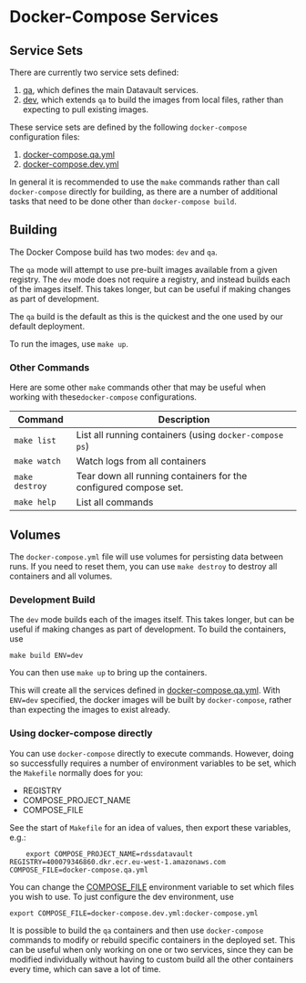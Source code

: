 # Docker-Compose Services

## Service Sets

There are currently two service sets defined:

1. [qa](qa), which defines the main Datavault services.
1. [dev](dev), which extends `qa` to build the images from local files, rather than expecting to pull existing images.

These service sets are defined by the following `docker-compose` configuration files:

1. [docker-compose.qa.yml](docker-compose.qa.yml)
1. [docker-compose.dev.yml](docker-compose.dev.yml)

In general it is recommended to use the `make` commands rather than call `docker-compose` directly for building, as there are a number of additional tasks that need to be done other than `docker-compose build`.

## Building

The Docker Compose build has two modes: `dev` and `qa`.

The `qa` mode will attempt to use pre-built images available from a given registry. The `dev` mode does not require a registry, and instead builds each of the images itself. This takes longer, but can be useful if making changes as part of development.

The `qa` build is the default as this is the quickest and the one used by our default deployment.

To run the images, use `make up`.

### Other Commands

Here are some other `make` commands other that may be useful when working with these`docker-compose` configurations.

| Command | Description |
|---|---|
| `make list` | List all running containers (using `docker-compose ps`) |
| `make watch` | Watch logs from all containers |
| `make destroy` | Tear down all running containers for the configured compose set. |
| `make help` | List all commands |

## Volumes

The `docker-compose.yml` file will use volumes for persisting data between runs.
If you need to reset them, you can use `make destroy` to destroy all containers and all volumes.

### Development Build

The `dev` mode builds each of the images itself. This takes longer, but can be useful if making changes as part of development.
To build the containers, use

	make build ENV=dev

You can then use `make up` to bring up the containers.

This will create all the services defined in [docker-compose.qa.yml](docker-compose.qa.yml). With `ENV=dev` specified, the docker images will be built by `docker-compose`, rather than expecting the images to exist already.

### Using docker-compose directly

You can use `docker-compose` directly to execute commands.
However, doing so successfully requires a number of environment variables to be set, which the `Makefile` normally does for you:

* REGISTRY
* COMPOSE_PROJECT_NAME
* COMPOSE_FILE

See the start of `Makefile` for an idea of values, then export these variables, e.g.:

        export COMPOSE_PROJECT_NAME=rdssdatavault REGISTRY=400079346860.dkr.ecr.eu-west-1.amazonaws.com COMPOSE_FILE=docker-compose.qa.yml

You can change the [COMPOSE_FILE](https://docs.docker.com/compose/reference/envvars/) environment variable to set which files you wish to use. To just configure the dev environment, use

	export COMPOSE_FILE=docker-compose.dev.yml:docker-compose.yml

It is possible to build the `qa` containers and then use `docker-compose` commands to modify or rebuild specific containers in the deployed set. This can be useful when only working on one or two services, since they can be modified individually without having to custom build all the other containers every time, which can save a lot of time.
